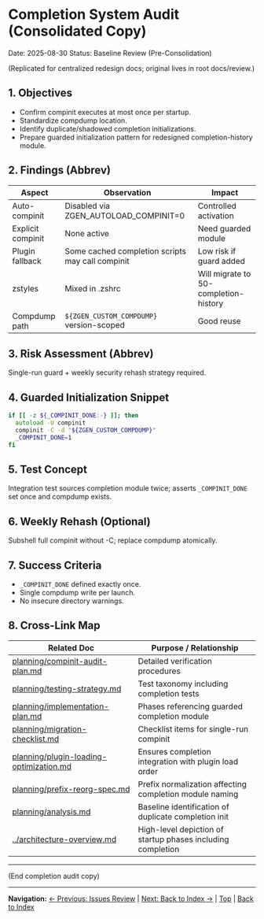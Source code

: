 # Completion System Audit (Consolidated Copy)
Date: 2025-08-30
Status: Baseline Review (Pre-Consolidation)

(Replicated for centralized redesign docs; original lives in root docs/review.)

## 1. Objectives
- Confirm compinit executes at most once per startup.
- Standardize compdump location.
- Identify duplicate/shadowed completion initializations.
- Prepare guarded initialization pattern for redesigned completion-history module.

## 2. Findings (Abbrev)
| Aspect | Observation | Impact |
|--------|-------------|--------|
| Auto-compinit | Disabled via ZGEN_AUTOLOAD_COMPINIT=0 | Controlled activation |
| Explicit compinit | None active | Need guarded module |
| Plugin fallback | Some cached completion scripts may call compinit | Low risk if guard added |
| zstyles | Mixed in .zshrc | Will migrate to 50-completion-history |
| Compdump path | `${ZGEN_CUSTOM_COMPDUMP}` version-scoped | Good reuse |

## 3. Risk Assessment (Abbrev)
Single-run guard + weekly security rehash strategy required.

## 4. Guarded Initialization Snippet
```zsh
if [[ -z ${_COMPINIT_DONE:-} ]]; then
  autoload -U compinit
  compinit -C -d "${ZGEN_CUSTOM_COMPDUMP}"
  _COMPINIT_DONE=1
fi
```

## 5. Test Concept
Integration test sources completion module twice; asserts `_COMPINIT_DONE` set once and compdump exists.

## 6. Weekly Rehash (Optional)
Subshell full compinit without -C; replace compdump atomically.

## 7. Success Criteria
- `_COMPINIT_DONE` defined exactly once.
- Single compdump write per launch.
- No insecure directory warnings.

## 8. Cross-Link Map
| Related Doc | Purpose / Relationship |
|-------------|------------------------|
| [planning/compinit-audit-plan.md](../planning/compinit-audit-plan.md) | Detailed verification procedures |
| [planning/testing-strategy.md](../planning/testing-strategy.md) | Test taxonomy including completion tests |
| [planning/implementation-plan.md](../planning/implementation-plan.md) | Phases referencing guarded completion module |
| [planning/migration-checklist.md](../planning/migration-checklist.md) | Checklist items for single-run compinit |
| [planning/plugin-loading-optimization.md](../planning/plugin-loading-optimization.md) | Ensures completion integration with plugin load order |
| [planning/prefix-reorg-spec.md](../planning/prefix-reorg-spec.md) | Prefix normalization affecting completion module naming |
| [planning/analysis.md](../planning/analysis.md) | Baseline identification of duplicate completion init |
| [../architecture-overview.md](../architecture-overview.md) | High-level depiction of startup phases including completion |

---
(End completion audit copy)

---
**Navigation:** [← Previous: Issues Review](issues.md) | [Next: Back to Index →](../README.md) | [Top](#) | [Back to Index](../README.md)
